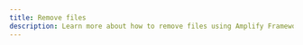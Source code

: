 ```yaml
---
title: Remove files
description: Learn more about how to remove files using Amplify Framework's storage category
---
```


<inline-fragment platform="js" src="~/lib/storage/fragments/js/remove.md"></inline-fragment> <inline-fragment platform="ios" src="~/lib/storage/fragments/ios/remove.md"></inline-fragment> <inline-fragment platform="android" src="~/lib/storage/fragments/android/remove.md"></inline-fragment> <inline-fragment platform="flutter" src="~/lib/storage/fragments/flutter/remove.md"></inline-fragment>